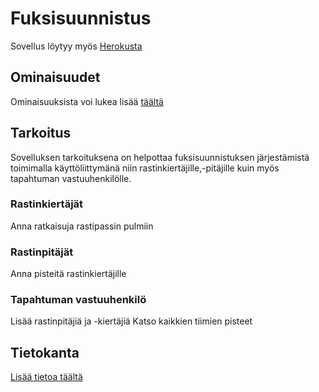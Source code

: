 # Fuksisuunnistus

Sovellus löytyy myös [Herokusta](https://fresher-adventure.herokuapp.com/)

## Ominaisuudet

Ominaisuuksista voi lukea lisää [täältä](./docs/features)

## Tarkoitus

Sovelluksen tarkoituksena on helpottaa fuksisuunnistuksen järjestämistä toimimalla käyttöliittymänä niin rastinkiertäjille,-pitäjille kuin myös tapahtuman vastuuhenkilölle.


### Rastinkiertäjät

Anna ratkaisuja rastipassin pulmiin

### Rastinpitäjät

Anna pisteitä rastinkiertäjille

### Tapahtuman vastuuhenkilö

Lisää rastinpitäjiä ja -kiertäjiä
Katso kaikkien tiimien pisteet

## Tietokanta

[Lisää tietoa täältä](./docs/database)
